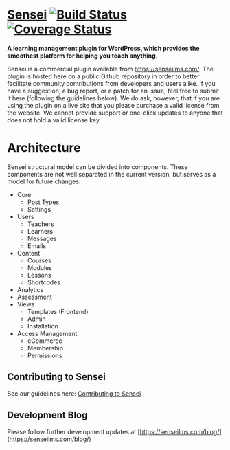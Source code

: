 # [Sensei](https://senseilms.com/) [![Build Status](https://travis-ci.org/woothemes/sensei.svg?branch=master)](http://travis-ci.org/woothemes/sensei) [![Coverage Status](https://coveralls.io/repos/github/woothemes/sensei/badge.svg?branch=master)](https://coveralls.io/github/woothemes/sensei?branch=master)

**A learning management plugin for WordPress, which provides the smoothest platform for helping you teach anything.**

Sensei is a commercial plugin available from https://senseilms.com/. The plugin is hosted here on a public Github repository in order to better facilitate community contributions from developers and users alike. If you have a suggestion, a bug report, or a patch for an issue, feel free to submit it here (following the guidelines below). We do ask, however, that if you are using the plugin on a live site that you please purchase a valid license from the website. We cannot provide support or one-click updates to anyone that does not hold a valid license key.

# Architecture

Sensei structural model can be divided into components. These components are not well separated in the current
version, but serves as a model for future changes.

* Core
  * Post Types
  * Settings
* Users
  * Teachers
  * Learners
  * Messages
  * Emails
* Content
  * Courses
  * Modules
  * Lessons
  * Shortcodes
* Analytics
* Assessment
* Views
  * Templates (Frontend)
  * Admin
  * Installation
* Access Management
  * eCommerce
  * Membership
  * Permissions

## Contributing to Sensei
See our guidelines here: [Contributing to Sensei](https://github.com/woothemes/sensei/blob/master/CONTRIBUTING.md)

## Development Blog
Please follow further development updates at [https://senseilms.com/blog/](https://senseilms.com/blog/)
